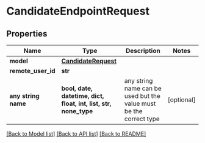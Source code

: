 # CandidateEndpointRequest


## Properties
Name | Type | Description | Notes
------------ | ------------- | ------------- | -------------
**model** | [**CandidateRequest**](CandidateRequest.md) |  | 
**remote_user_id** | **str** |  | 
**any string name** | **bool, date, datetime, dict, float, int, list, str, none_type** | any string name can be used but the value must be the correct type | [optional]

[[Back to Model list]](../README.md#documentation-for-models) [[Back to API list]](../README.md#documentation-for-api-endpoints) [[Back to README]](../README.md)


